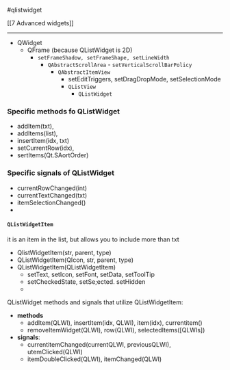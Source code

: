 #qlistwidget 

[[7 Advanced widgets]]

----
- QWidget
	- QFrame (because QListWidget is 2D)
		- `setFrameShadow, setFrameShape, setLineWidth`
			- `QAbstractScrollArea` - `setVerticalScrollBarPolicy`
				- `QAbstractItemView`
					- setEditTriggers, setDragDropMode, setSelectionMode
					- `QListView`
						- `QListWidget`
							
### Specific methods fo QListWidget	   
- addItem(txt), 
- addItems(list),
- insertItem(idx, txt)
- setCurrentRow(idx),
- sertItems(Qt.SAortOrder)

### Specific signals of QListWidget
- currentRowChanged(int)
- currentTextChanged(txt)
- itemSelectionChanged()
- 

#### `QListWidgetItem`
it is an item in the list, but allows you to include more than txt
- QlistWidgetItem(str, parent, type)
- QListWidgetItem(QIcon, str,  parent, type)
- QListWidgetItem(QListWidgetItem)
	- setText, setIcon, setFont, setData, setToolTip
	- setCheckedState, setSe;ected. setHidden
	-

QListWidget methods and signals that utilize QListWidgetItem:
- **methods**
	- addItem(QLWI), insertItem(idx, QLWI), item(idx), currentitem()
	- removeItemWidget(QLWI), row(QLWI), selectedItems([QLWIs])
- **signals**:
	- currentitemChanged(currentQLWI, previousQLWI), utemClicked(QLWI)
	- itemDoubleClicked(QLWI), itemChanged(QLWI)







